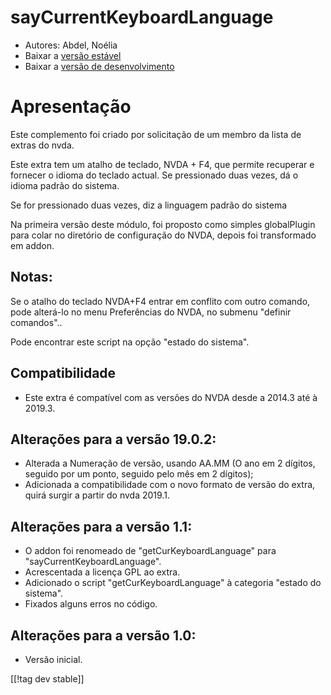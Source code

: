 # sayCurrentKeyboardLanguage #

* Autores: Abdel, Noélia
* Baixar a [versão estável][1]
* Baixar a [versão de desenvolvimento][2]

# Apresentação #

Este complemento foi criado por solicitação de um membro da lista de extras
do nvda.

Este extra tem um atalho de teclado, NVDA + F4, que permite recuperar e
fornecer o idioma do teclado actual. Se pressionado duas vezes, dá o idioma
padrão do sistema.

Se for pressionado duas vezes, diz a linguagem padrão do sistema

Na primeira versão deste módulo, foi proposto como simples globalPlugin para
colar no diretório de configuração do NVDA, depois foi transformado em
addon.

## Notas: ##

Se o atalho do teclado NVDA+F4 entrar em conflito com outro comando, pode
alterá-lo no menu Preferências do NVDA, no submenu "definir comandos"..

Pode encontrar este script na opção "estado do sistema".

## Compatibilidade ##

* Este extra é compatível com as versões do NVDA desde a 2014.3 até à
  2019.3.

## Alterações para a versão 19.0.2: ##

* Alterada a Numeração de versão, usando AA.MM (O ano em 2 dígitos, seguido
  por um ponto, seguido pelo mês em 2 dígitos);
* Adicionada a compatibilidade com o novo formato de versão do extra, quirá
  surgir a partir do nvda 2019.1.

## Alterações para a versão 1.1: ##

* O addon foi renomeado de "getCurKeyboardLanguage" para
  "sayCurrentKeyboardLanguage".
* Acrescentada a licença GPL ao extra.
* Adicionado o script "getCurKeyboardLanguage" à categoria "estado do
  sistema".
* Fixados alguns erros no código.

## Alterações para a versão 1.0: ##

* Versão inicial.

[[!tag dev stable]]

[1]: https://addons.nvda-project.org/files/get.php?file=ckbl

[2]: https://addons.nvda-project.org/files/get.php?file=ckbl-dev
